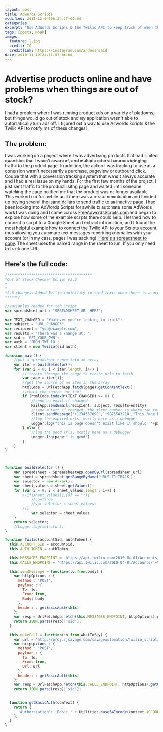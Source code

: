 ```yaml
---
layout: post
title: Adwords Scripts 
modified: 2015-12-04T08:54:57-06:00
categories: 
excerpt: "Use AdWords Scripts & the Twilio API to keep track of when things go out of stock"
tags: [posts, Noah]
image:
  feature: l.jpg
  credit: IG
  creditlink: https://instagram.com/andnoahsaid
date: 2015-11-10T22:37:57-06:00
---
```


# Advertise products online and have problems when things are out of stock?

I had a problem where I was running product ads on a variety of platforms, but things would go out of stock and my application wasn't able to automatically turn ads off. I figured out a way to use Adwords Scripts & the Twilio API to notify me of these changes! 

## The problem:
I was working on a project where I was advertising products that had limited quantities that I wasn't aware of, and multiple referral sources bringing traffic to the product page. In addition, the action I was tracking to use as a conersion wasn't necessarily a purchase, pageview or outbound click. Couple that with a conversion tracking system that wans't always accurate and I had a real issue on my hands.
For the first few months of the project, I just sent traffic to the product lisitng page and waited until someone watching the page notified me that the product was no longer available. This worked out for awhile until there was a miscommunication and I ended up paying several thousand dollars to send traffic to an inactive page. 
I had been looking into AdWords Scripts for awhile to automate some AdWords work I was doing and I came across [FreeAdwordsScripts.com](http://www.freeadwordsscripts.com) and began to explore how some of the example scripts there could help. I learned how to connect a script to a Google Sheet and extract infromation, and I found the most helpful example [how to connect the Twilio API](http://www.freeadwordsscripts.com/2014/01/make-calls-and-send-text-messages-to.html) to your Scripts account, thus allowing you automate text messages reporiting anomalies with your account (or in my case, pages I was tracking).
[Here's a spreadsheet to copy](https://docs.google.com/spreadsheets/d/1wMtmhR7um578l4HWVf-PSa0e1KLoR-5u8khbxj1CVLg/edit?usp=sharing). The sheet uses the named range in the sheet to run. If you only need to track one URL


## Here's the full code:
```javascript
/***************************************
*Out of Stock Checker Script v2.3
*
*
*2.3 changes: Added Twilio capibility to send texts when there is a problem with a URL
******/

//variables needed for teh script
var spreadsheet_url = "SPREADSHEET_URL_HERE";

var TEXT_CHANGED = "Whatever you're looking to track";
var subject = "URL CHANGE!";
var recipient = "you@example.com";
var results = "There was a change at: ";
var sid = 'GET_YOUR_OWN';
var auth = 'FROM_TWILIO';
var client = new Twilio(sid,auth);

function main() {
	//put a spreadsheet range into an array
	var iter = buildSelector();
	for (var i = 0; i < iter.length; i++) {
		//iterate through the range to create urls to fetch
		var page = iter[i];
		//get the source of an item in the array
		htmlCode = UrlFetchApp.fetch(page).getContentText();
		//check the source for text
		if (htmlCode.indexOf(TEXT_CHANGED) >= 0) {
			//send an email if changed
			MailApp.sendEmail(recipient, subject, results+entity);
			//send a text if changed, the first number is where the text should go, the second is where it should come from
			client.sendMessage('+1234567890','+9876543210',"This Page Has Changed: "+page)
        	//log the expired urls. mostly here as a debugger
        	Logger.log("this is page doesn't exist like it should: "+page);
		} else {
			//log the good urls. mostly here as a debugger
			Logger.log(page+" is good")
		}
	} 
}



function buildSelector () {
	var spreadsheet = SpreadsheetApp.openByUrl(spreadsheet_url);
	var sheet = spreadsheet.getRangeByName('URLS_TO_TRACK');
	var selector = new Array();
	var sheet_values = sheet.getValues();
	for (var i = 0; i < sheet_values.length; i++) {
		//if(sheet_values[i][0] == ""){
			//continue
			//var selector = sheet_values;
		//}
			var selector = sheet_values
	}
	return selector;
	//Logger.log(selector);
}

function Twilio(accountSid, authToken) {
  this.ACCOUNT_SID = accountSid;
  this.AUTH_TOKEN = authToken;
   
  this.MESSAGES_ENDPOINT = 'https://api.twilio.com/2010-04-01/Accounts/'+this.ACCOUNT_SID+'/Messages.json';
  this.CALLS_ENDPOINT = 'https://api.twilio.com/2010-04-01/Accounts/'+this.ACCOUNT_SID+'/Calls.json';
 
  this.sendMessage = function(to,from,body) {
    var httpOptions = {
      method : 'POST',
      payload : {
        To: to,
        From: from,
        Body: body
      },
      headers : getBasicAuth(this)
    };
    var resp = UrlFetchApp.fetch(this.MESSAGES_ENDPOINT, httpOptions).getContentText();
    return JSON.parse(resp)['sid'];
  }
   
  this.makeCall = function(to,from,whatToSay) {
    var url = 'http://proj.rjsavage.com/savageautomation/twilio_script/dynamicSay.php?alert='+encodeURIComponent(whatToSay);
    var httpOptions = {
      method : 'POST',
      payload : {
        To: to,
        From: from,
        Url: url
      },
      headers : getBasicAuth(this)
    };
    var resp = UrlFetchApp.fetch(this.CALLS_ENDPOINT, httpOptions).getContentText();
    return JSON.parse(resp)['sid'];
  
   
  function getBasicAuth(context) {
    return {
      'Authorization': 'Basic ' + Utilities.base64Encode(context.ACCOUNT_SID+':'+context.AUTH_TOKEN)
    };
  }
}
```
